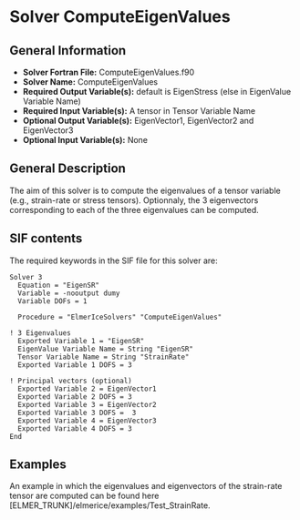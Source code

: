 # Solver ComputeEigenValues
## General Information
- **Solver Fortran File:** ComputeEigenValues.f90
- **Solver Name:** ComputeEigenValues
- **Required Output Variable(s):** default is EigenStress (else in EigenValue Variable Name)
- **Required Input Variable(s):** A tensor in Tensor Variable Name
- **Optional Output Variable(s):** EigenVector1, EigenVector2 and EigenVector3
- **Optional Input Variable(s):** None

## General Description
The aim of this solver is to compute the eigenvalues of a tensor variable (e.g., strain-rate or stress tensors). Optionnaly, the 3 eigenvectors corresponding to each of the three eigenvalues can be computed.

## SIF contents
The required keywords in the SIF file for this solver are:

```
Solver 3
  Equation = "EigenSR"
  Variable = -nooutput dumy
  Variable DOFs = 1

  Procedure = "ElmerIceSolvers" "ComputeEigenValues"

! 3 Eigenvalues    
  Exported Variable 1 = "EigenSR"
  EigenValue Variable Name = String "EigenSR"
  Tensor Variable Name = String "StrainRate"
  Exported Variable 1 DOFS = 3

! Principal vectors (optional) 
  Exported Variable 2 = EigenVector1
  Exported Variable 2 DOFS = 3
  Exported Variable 3 = EigenVector2
  Exported Variable 3 DOFS =  3
  Exported Variable 4 = EigenVector3
  Exported Variable 4 DOFS = 3
End
```
## Examples
An example in which the eigenvalues and eigenvectors of the strain-rate tensor are computed can be found here [ELMER_TRUNK]/elmerice/examples/Test_StrainRate.

